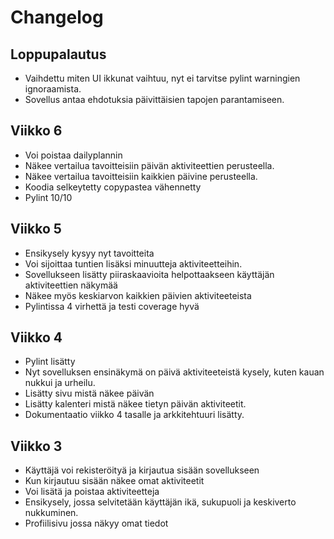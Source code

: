 # Changelog
## Loppupalautus
- Vaihdettu miten UI ikkunat vaihtuu, nyt ei tarvitse pylint warningien ignoraamista.
- Sovellus antaa ehdotuksia päivittäisien tapojen parantamiseen. 

## Viikko 6
- Voi poistaa dailyplannin
- Näkee vertailua tavoitteisiin päivän aktiviteettien perusteella.
- Näkee vertailua tavoitteisiin kaikkien päivine perusteella.
- Koodia selkeytetty copypastea vähennetty
- Pylint 10/10 

## Viikko 5
- Ensikysely kysyy nyt tavoitteita
- Voi sijoittaa tuntien lisäksi minuutteja aktiviteetteihin.
- Sovellukseen lisätty piiraskaavioita helpottaakseen käyttäjän aktiviteettien näkymää
- Näkee myös keskiarvon kaikkien päivien aktiviteeteista
- Pylintissa 4 virhettä ja testi coverage hyvä

## Viikko 4
- Pylint lisätty
- Nyt sovelluksen ensinäkymä on päivä aktiviteeteistä kysely, kuten kauan nukkui ja urheilu.
- Lisätty sivu mistä näkee päivän 
- Lisätty kalenteri mistä näkee tietyn päivän aktiviteetit.
- Dokumentaatio viikko 4 tasalle ja arkkitehtuuri lisätty.

## Viikko 3

- Käyttäjä voi rekisteröityä ja kirjautua sisään sovellukseen
- Kun kirjautuu sisään näkee omat aktiviteetit
- Voi lisätä ja poistaa aktiviteetteja
- Ensikysely, jossa selvitetään käyttäjän ikä, sukupuoli ja keskiverto nukkuminen.
- Profiilisivu jossa näkyy omat tiedot